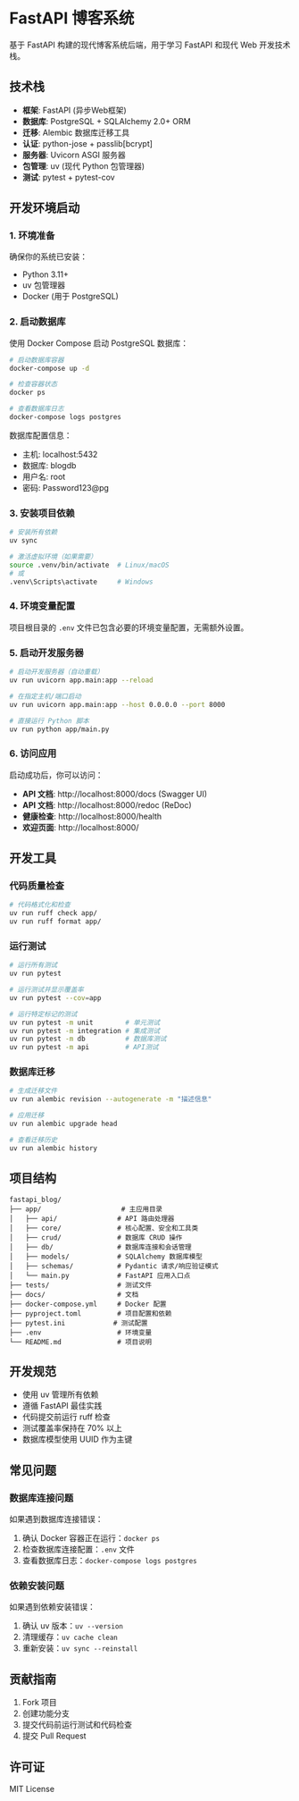 # FastAPI 博客系统

基于 FastAPI 构建的现代博客系统后端，用于学习 FastAPI 和现代 Web 开发技术栈。

## 技术栈

- **框架**: FastAPI (异步Web框架)
- **数据库**: PostgreSQL + SQLAlchemy 2.0+ ORM
- **迁移**: Alembic 数据库迁移工具
- **认证**: python-jose + passlib[bcrypt]
- **服务器**: Uvicorn ASGI 服务器
- **包管理**: uv (现代 Python 包管理器)
- **测试**: pytest + pytest-cov

## 开发环境启动

### 1. 环境准备

确保你的系统已安装：

- Python 3.11+
- uv 包管理器
- Docker (用于 PostgreSQL)

### 2. 启动数据库

使用 Docker Compose 启动 PostgreSQL 数据库：

```bash
# 启动数据库容器
docker-compose up -d

# 检查容器状态
docker ps

# 查看数据库日志
docker-compose logs postgres
```

数据库配置信息：

- 主机: localhost:5432
- 数据库: blogdb
- 用户名: root
- 密码: Password123@pg

### 3. 安装项目依赖

```bash
# 安装所有依赖
uv sync

# 激活虚拟环境（如果需要）
source .venv/bin/activate  # Linux/macOS
# 或
.venv\Scripts\activate     # Windows
```

### 4. 环境变量配置

项目根目录的 `.env` 文件已包含必要的环境变量配置，无需额外设置。

### 5. 启动开发服务器

```bash
# 启动开发服务器（自动重载）
uv run uvicorn app.main:app --reload

# 在指定主机/端口启动
uv run uvicorn app.main:app --host 0.0.0.0 --port 8000

# 直接运行 Python 脚本
uv run python app/main.py
```

### 6. 访问应用

启动成功后，你可以访问：

- **API 文档**: http://localhost:8000/docs (Swagger UI)
- **API 文档**: http://localhost:8000/redoc (ReDoc)
- **健康检查**: http://localhost:8000/health
- **欢迎页面**: http://localhost:8000/

## 开发工具

### 代码质量检查

```bash
# 代码格式化和检查
uv run ruff check app/
uv run ruff format app/
```

### 运行测试

```bash
# 运行所有测试
uv run pytest

# 运行测试并显示覆盖率
uv run pytest --cov=app

# 运行特定标记的测试
uv run pytest -m unit        # 单元测试
uv run pytest -m integration # 集成测试
uv run pytest -m db          # 数据库测试
uv run pytest -m api         # API测试
```

### 数据库迁移

```bash
# 生成迁移文件
uv run alembic revision --autogenerate -m "描述信息"

# 应用迁移
uv run alembic upgrade head

# 查看迁移历史
uv run alembic history
```

## 项目结构

```
fastapi_blog/
├── app/                    # 主应用目录
│   ├── api/               # API 路由处理器
│   ├── core/              # 核心配置、安全和工具类
│   ├── crud/              # 数据库 CRUD 操作
│   ├── db/                # 数据库连接和会话管理
│   ├── models/            # SQLAlchemy 数据库模型
│   ├── schemas/           # Pydantic 请求/响应验证模式
│   └── main.py            # FastAPI 应用入口点
├── tests/                 # 测试文件
├── docs/                  # 文档
├── docker-compose.yml     # Docker 配置
├── pyproject.toml         # 项目配置和依赖
├── pytest.ini            # 测试配置
├── .env                   # 环境变量
└── README.md              # 项目说明
```

## 开发规范

- 使用 uv 管理所有依赖
- 遵循 FastAPI 最佳实践
- 代码提交前运行 ruff 检查
- 测试覆盖率保持在 70% 以上
- 数据库模型使用 UUID 作为主键

## 常见问题

### 数据库连接问题

如果遇到数据库连接错误：

1. 确认 Docker 容器正在运行：`docker ps`
2. 检查数据库连接配置：`.env` 文件
3. 查看数据库日志：`docker-compose logs postgres`

### 依赖安装问题

如果遇到依赖安装错误：

1. 确认 uv 版本：`uv --version`
2. 清理缓存：`uv cache clean`
3. 重新安装：`uv sync --reinstall`

## 贡献指南

1. Fork 项目
2. 创建功能分支
3. 提交代码前运行测试和代码检查
4. 提交 Pull Request

## 许可证

MIT License
